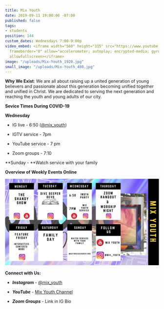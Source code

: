 ```yaml
---
title: Mix Youth
date: 2019-09-11 19:00:00 -07:00
published: false
tags:
- students
position: 144
custom_dates: Wednesdays 7:00-9:00p
video_embed: <iframe width="560" height="315" src="https://www.youtube.com/embed/EOPfK4WtOHE"
  frameborder="0" allow="accelerometer; autoplay; encrypted-media; gyroscope; picture-in-picture"
  allowfullscreen></iframe>
image: "/uploads/Mix-Youth_1920.jpg"
small_image: "/uploads/Mix-Youth_480.jpg"
---
```


**Why We Exist**: We are all about raising up a united generation of young believers and passionate about this generation becoming unified together and unified in Christ. We are dedicated to serving the next generation and reaching the youth and young adults of our city.

**Sevice Times During COVID-19**

**Wednesday**

* IG live - 6:50 ([@mix_youth](https://www.instagram.com/mix_youth/?hl=en))

* IGTV service - 7pm

* YouTube service - 7 pm

* Zoom groups - 7:10

**Sunday - **Watch service with your family

**Overview of Weekly Events Online**

![Copy of Colorful Bright Bold Weekly Calendar-10.png](/uploads/Copy%20of%20Colorful%20Bright%20Bold%20Weekly%20Calendar-10.png)

**Connect with Us:**

* ***Instagram*** - [@mix_youth](https://www.instagram.com/mix_youth/?hl=en)

* ***YouTube*** - [Mix Youth Channel](https://m.youtube.com/channel/UCcfWw9nZKNOLazn2b94RPWw)

* ***Zoom Groups*** - Link in IG Bio